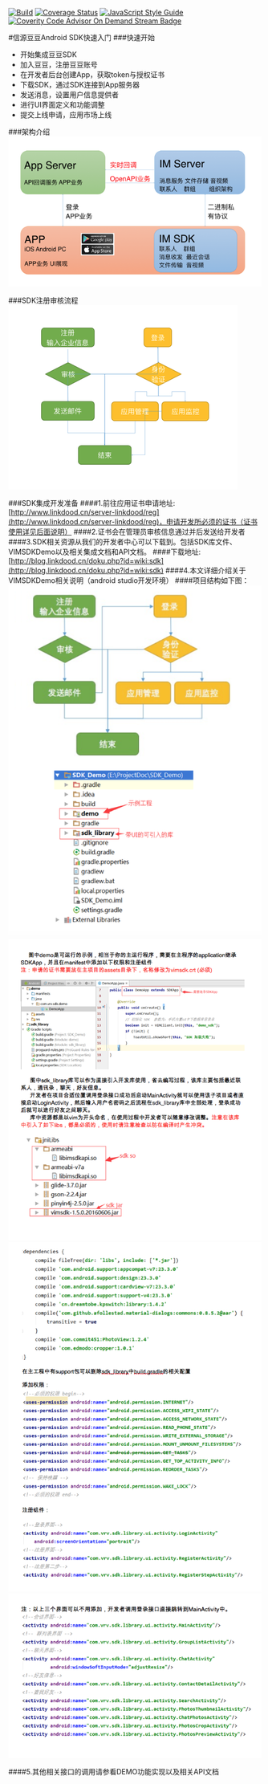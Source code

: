 [![Build](https://travis-ci.org/VRVIM/VIM_Android_QuickDemo.svg?branch=master)](https://travis-ci.org/VRVIM/VIM_Android_QuickDemo)
[![Coverage Status](https://img.shields.io/coveralls/react-melon/melon-core/master.svg)](https://coveralls.io/github/react-melon/melon-core)
[![JavaScript Style Guide](https://img.shields.io/badge/code%20style-standard-brightgreen.svg)](http://www.linkdood.cn/index)
[![Coverity Code Advisor On Demand Stream Badge](https://img.shields.io/coverity/ondemand/streams/STREAM.svg?maxAge=2592000)](http://www.linkdood.cn/index)

#信源豆豆Android SDK快速入门
###快速开始
* 开始集成豆豆SDK
* 加入豆豆，注册豆豆账号
* 在开发者后台创建App，获取token与授权证书
* 下载SDK，通过SDK连接到App服务器
* 发送消息，设置用户信息提供者
* 进行UI界面定义和功能调整
* 提交上线申请，应用市场上线

###架构介绍
![](./images/framework.png)

###SDK注册审核流程
![](./images/check.png)

###SDK集成开发准备
####1.前往应用证书申请地址: [http://www.linkdood.cn/server-linkdood/reg](http://www.linkdood.cn/server-linkdood/reg)，申请开发所必须的证书（证书使用详见后面说明）
####2.证书会在管理员审核信息通过并后发送给开发者
####3.SDK相关资源从我们的开发者中心可以下载到。包括SDK库文件、VIMSDKDemo以及相关集成文档和API文档。
####下载地址:[http://blog.linkdood.cn/doku.php?id=wiki:sdk](http://blog.linkdood.cn/doku.php?id=wiki:sdk)
####4.本文详细介绍关于VIMSDKDemo相关说明（android studio开发环境）
####项目结构如下图：
![](./images/android_doc_01.png)
![](./images/android_doc_02.png)
![](./images/android_doc_03.png)
![](./images/android_doc_04.png)

####5.其他相关接口的调用请参看DEMO功能实现以及相关API文档
